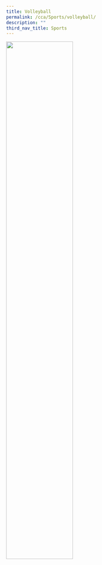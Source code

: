 ```yaml
---
title: Volleyball
permalink: /cca/Sports/volleyball/
description: ""
third_nav_title: Sports
---
```

<img src="/images/xxx.png" style="width:60%">